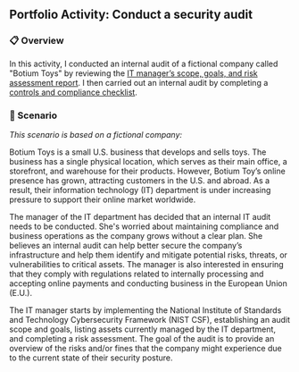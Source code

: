 ## Portfolio Activity: Conduct a security audit

### 📋 Overview

In this activity, I conducted an internal audit of a fictional company called "Botium Toys" by reviewing the [IT manager’s scope, goals, and risk assessment report](https://github.com/kevin-tran-tech/Google-Cybersecurity/blob/main/Conduct%20a%20security%20audit/Botium%20Toys%20-%20Scope%2C%20goals%2C%20and%20risk%20assessment%20report.pdf). I then carried out an internal audit by completing a [controls and compliance checklist](https://github.com/kevin-tran-tech/Google-Cybersecurity/blob/main/Conduct%20a%20security%20audit/Controls%20and%20compliance%20checklist.pdf).

### 🏢 Scenario
<i>This scenario is based on a fictional company:</i>

Botium Toys is a small U.S. business that develops and sells toys. The business has a single physical location, which serves as their main office, a storefront, and warehouse for their products. However, Botium Toy’s online presence has grown, attracting customers in the U.S. and abroad. As a result, their information technology (IT) department is under increasing pressure to support their online market worldwide. 

The manager of the IT department has decided that an internal IT audit needs to be conducted. She's worried about maintaining compliance and business operations as the company grows without a clear plan. She believes an internal audit can help better secure the company’s infrastructure and help them identify and mitigate potential risks, threats, or vulnerabilities to critical assets. The manager is also interested in ensuring that they comply with regulations related to internally processing and accepting online payments and conducting business in the European Union (E.U.).   

The IT manager starts by implementing the National Institute of Standards and Technology Cybersecurity Framework (NIST CSF), establishing an audit scope and goals, listing assets currently managed by the IT department, and completing a risk assessment. The goal of the audit is to provide an overview of the risks and/or fines that the company might experience due to the current state of their security posture.

